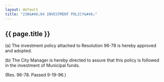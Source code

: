```yaml
---
layout: default 
title: "230&#46;04 INVESTMENT POLICY&#46;"
---
```


{{ page.title }}
----------------

​(a) The investment policy attached to Resolution 96-78 is hereby
approved and adopted.

​(b) The City Manager is hereby directed to assure that this policy is
followed in the investment of Municipal funds.

(Res. 96-78. Passed 9-19-96.)
